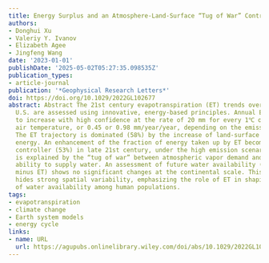 ```yaml
---
title: Energy Surplus and an Atmosphere-Land-Surface “Tug of War” Control Future Evapotranspiration
authors:
- Donghui Xu
- Valeriy Y. Ivanov
- Elizabeth Agee
- Jingfeng Wang
date: '2023-01-01'
publishDate: '2025-05-02T05:27:35.098535Z'
publication_types:
- article-journal
publication: '*Geophysical Research Letters*'
doi: https://doi.org/10.1029/2022GL102677
abstract: Abstract The 21st century evapotranspiration (ET) trends over the continental
  U.S. are assessed using innovative, energy-based principles. Annual ET is projected
  to increase with high confidence at the rate of 20 mm for every 1℃ of rise in near-surface
  air temperature, or 0.45 or 0.98 mm/year/year, depending on the emission scenario.
  The ET trajectory is dominated (58%) by the increase of land-surface net radiative
  energy. An enhancement of the fraction of energy taken up by ET becomes a more important
  controller (53%) in late 21st century, under the high emission scenario. This increase
  is explained by the “tug of war” between atmospheric vapor demand and land-surface
  ability to supply water. An assessment of future water availability (precipitation
  minus ET) shows no significant changes at the continental scale. This outcome nevertheless
  hides strong spatial variability, emphasizing the role of ET in shaping the distribution
  of water availability among human populations.
tags:
- evapotranspiration
- climate change
- Earth system models
- energy cycle
links:
- name: URL
  url: https://agupubs.onlinelibrary.wiley.com/doi/abs/10.1029/2022GL102677
---
```

